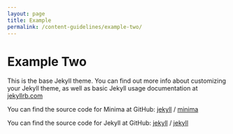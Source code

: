 ```yaml
---
layout: page
title: Example
permalink: /content-guidelines/example-two/
---
```


# Example Two

This is the base Jekyll theme. You can find out more info about customizing your Jekyll theme, as well as basic Jekyll usage documentation at [jekyllrb.com](https://jekyllrb.com/)

You can find the source code for Minima at GitHub: [jekyll][jekyll-organization] / [minima](https://github.com/jekyll/minima)

You can find the source code for Jekyll at GitHub: [jekyll][jekyll-organization] / [jekyll](https://github.com/jekyll/jekyll)

[jekyll-organization]: https://github.com/jekyll

